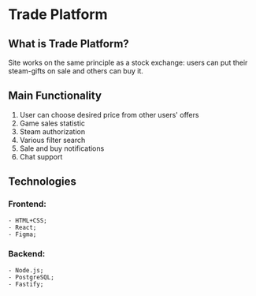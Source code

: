 # Trade Platform 
## What is Trade Platform? 

Site works on the same principle as a stock exchange: users can put their steam-gifts on sale and others can buy it.

## Main Functionality

1. User can choose desired price from other users' offers
2. Game sales statistic
3. Steam authorization
4. Various filter search
5. Sale and buy notifications
6. Chat support


## Technologies

### Frontend:

```
- HTML+CSS;
- React;
- Figma;
```

### Backend:

```
- Node.js;
- PostgreSQL;
- Fastify;
```


